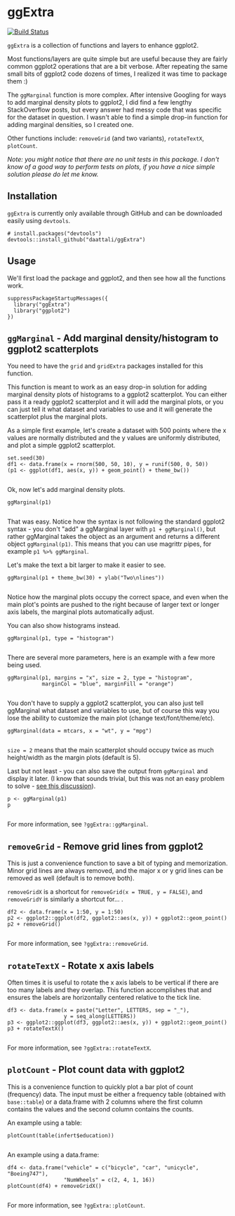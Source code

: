 <!-- To create this README, I run devtools::build_vignettes(), then
rmarkdown::render("vignettes/overview.Rmd", output_format = "md_document"),
copy the contents of vignettes/overview.md here, replace all image paths
(overview_files to vignettes/overview_files),
and add the TravisCI status -->

ggExtra
=======

[![Build Status](https://travis-ci.org/daattali/ggExtra.svg?branch=master)](https://travis-ci.org/daattali/ggExtra)

`ggExtra` is a collection of functions and layers to enhance ggplot2.

Most functions/layers are quite simple but are useful because they are
fairly common ggplot2 operations that are a bit verbose. After repeating
the same small bits of ggplot2 code dozens of times, I realized it was
time to package them :)

The `ggMarginal` function is more complex. After intensive Googling for
ways to add marginal density plots to ggplot2, I did find a few lengthy
StackOverflow posts, but every answer had messy code that was specific
for the dataset in question. I wasn't able to find a simple drop-in
function for adding marginal densities, so I created one.

Other functions include: `removeGrid` (and two variants), `rotateTextX`,
`plotCount`.

*Note: you might notice that there are no unit tests in this package. I
don't know of a good way to perform tests on plots, if you have a nice
simple solution please do let me know.*

Installation
------------

`ggExtra` is currently only available through GitHub and can be
downloaded easily using `devtools`.

    # install.packages("devtools")
    devtools::install_github("daattali/ggExtra")

Usage
-----

We'll first load the package and ggplot2, and then see how all the
functions work.

    suppressPackageStartupMessages({
      library("ggExtra")
      library("ggplot2")
    })

`ggMarginal` - Add marginal density/histogram to ggplot2 scatterplots
---------------------------------------------------------------------

You need to have the `grid` and `gridExtra` packages installed for this
function.

This function is meant to work as an easy drop-in solution for adding
marginal density plots of histograms to a ggplot2 scatterplot. You can
either pass it a ready ggplot2 scatterplot and it will add the marginal
plots, or you can just tell it what dataset and variables to use and it
will generate the scatterplot plus the marginal plots.

As a simple first example, let's create a dataset with 500 points where
the x values are normally distributed and the y values are uniformly
distributed, and plot a simple ggplot2 scatterplot.

    set.seed(30)
    df1 <- data.frame(x = rnorm(500, 50, 10), y = runif(500, 0, 50))
    (p1 <- ggplot(df1, aes(x, y)) + geom_point() + theme_bw())

<img src="vignettes\overview_files/figure-markdown_strict/init-plot-1.png" title="" alt="" style="display: block; margin: auto;" />

Ok, now let's add marginal density plots.

    ggMarginal(p1)

<img src="vignettes\overview_files/figure-markdown_strict/ggmarginal-basic-1.png" title="" alt="" style="display: block; margin: auto;" />

That was easy. Notice how the syntax is not following the standard
ggplot2 syntax - you don't "add" a ggMarginal layer with
`p1 + ggMarginal()`, but rather ggMarginal takes the object as an
argument and returns a different object `ggMarginal(p1)`. This means
that you can use magrittr pipes, for example `p1 %>% ggMarginal`.

Let's make the text a bit larger to make it easier to see.

    ggMarginal(p1 + theme_bw(30) + ylab("Two\nlines"))

<img src="vignettes\overview_files/figure-markdown_strict/ggmarginal-large-1.png" title="" alt="" style="display: block; margin: auto;" />

Notice how the marginal plots occupy the correct space, and even when
the main plot's points are pushed to the right because of larger text or
longer axis labels, the marginal plots automatically adjust.

You can also show histograms instead.

    ggMarginal(p1, type = "histogram")

<img src="vignettes\overview_files/figure-markdown_strict/ggmarginal-hist-1.png" title="" alt="" style="display: block; margin: auto;" />

There are several more parameters, here is an example with a few more
being used.

    ggMarginal(p1, margins = "x", size = 2, type = "histogram",
               marginCol = "blue", marginFill = "orange")

<img src="vignettes\overview_files/figure-markdown_strict/ggmarginal-params-1.png" title="" alt="" style="display: block; margin: auto;" />

You don't have to supply a ggplot2 scatterplot, you can also just tell
ggMarginal what dataset and variables to use, but of course this way you
lose the ability to customize the main plot (change
text/font/theme/etc).

    ggMarginal(data = mtcars, x = "wt", y = "mpg")

<img src="vignettes\overview_files/figure-markdown_strict/ggmarginal-manual-1.png" title="" alt="" style="display: block; margin: auto;" />

`size = 2` means that the main scatterplot should occupy twice as much
height/width as the margin plots (default is 5).

Last but not least - you can also save the output from `ggMarginal` and
display it later. (I know that sounds trivial, but this was not an easy
problem to solve - [see this
discussion](http://stackoverflow.com/questions/29062766/store-output-from-gridextragrid-arrange-into-an-object)).

    p <- ggMarginal(p1)
    p

<img src="vignettes\overview_files/figure-markdown_strict/ggmarginal-save-1.png" title="" alt="" style="display: block; margin: auto;" />

For more information, see `?ggExtra::ggMarginal`.

`removeGrid` - Remove grid lines from ggplot2
---------------------------------------------

This is just a convenience function to save a bit of typing and
memorization. Minor grid lines are always removed, and the major x or y
grid lines can be removed as well (default is to remove both).

`removeGridX` is a shortcut for `removeGrid(x = TRUE, y = FALSE)`, and
`removeGridY` is similarly a shortcut for...
<leave as exercise for reader>.

    df2 <- data.frame(x = 1:50, y = 1:50)
    p2 <- ggplot2::ggplot(df2, ggplot2::aes(x, y)) + ggplot2::geom_point()
    p2 + removeGrid()

<img src="vignettes\overview_files/figure-markdown_strict/removeGrid-1.png" title="" alt="" style="display: block; margin: auto;" />

For more information, see `?ggExtra::removeGrid`.

`rotateTextX` - Rotate x axis labels
------------------------------------

Often times it is useful to rotate the x axis labels to be vertical if
there are too many labels and they overlap. This function accomplishes
that and ensures the labels are horizontally centered relative to the
tick line.

    df3 <- data.frame(x = paste("Letter", LETTERS, sep = "_"),
                      y = seq_along(LETTERS))
    p3 <- ggplot2::ggplot(df3, ggplot2::aes(x, y)) + ggplot2::geom_point()
    p3 + rotateTextX()

<img src="vignettes\overview_files/figure-markdown_strict/rotateTextX-1.png" title="" alt="" style="display: block; margin: auto;" />

For more information, see `?ggExtra::rotateTextX`.

`plotCount` - Plot count data with ggplot2
------------------------------------------

This is a convenience function to quickly plot a bar plot of count
(frequency) data. The input must be either a frequency table (obtained
with `base::table`) or a data.frame with 2 columns where the first
column contains the values and the second column contains the counts.

An example using a table:

    plotCount(table(infert$education))

<img src="vignettes\overview_files/figure-markdown_strict/plotCount-table-1.png" title="" alt="" style="display: block; margin: auto;" />

An example using a data.frame:

    df4 <- data.frame("vehicle" = c("bicycle", "car", "unicycle", "Boeing747"),
                      "NumWheels" = c(2, 4, 1, 16))
    plotCount(df4) + removeGridX()

<img src="vignettes\overview_files/figure-markdown_strict/plotCount-df-1.png" title="" alt="" style="display: block; margin: auto;" />

For more information, see `?ggExtra::plotCount`.